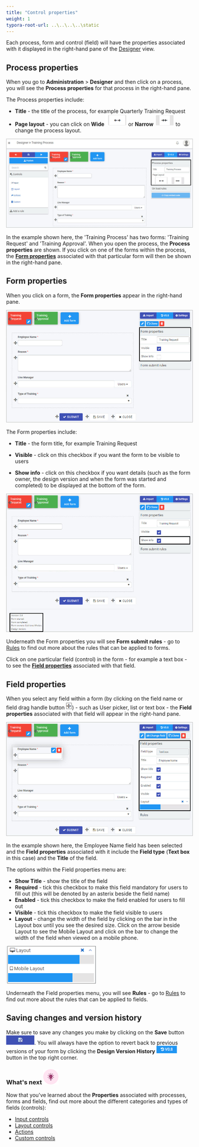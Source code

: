```yaml
---
title: "Control properties"
weight: 1
typora-root-url: ..\..\..\..\static
---
```


Each process, form and control (field) will have the properties associated with it displayed in the right-hand pane of the [Designer](/docs/platform/application-designer/designer/) view. 

## Process properties ##
When you go to **Administration** > **Designer** and then click on a process, you will see the **Process properties** for that process in the right-hand pane.

The Process properties include:

- **Title** - the title of the process, for example Quarterly Training Request
- **Page layout** - you can click on **Wide** ![Wide button](/images/wide-resized.png)or **Narrow**  ![Narrow button](/images/narrow-resized.png) to change the process layout.

![Process and form properties](/images/process-properties-trainingprocess.jpg)

In the example shown here, the 'Training Process' has two forms: 'Training Request' and 'Training Approval'. When you open the process, the **Process properties** are shown. If you click on one of the forms within the process, the [**Form properties**](#form-properties) associated with that particular form will then be shown in the right-hand pane. 



## Form properties ##
When you click on a form, the **Form properties** appear in the right-hand pane.

![Form properties](/images/form-properties-trainingprocess.jpg)

The Form properties include:

- **Title** - the form title, for example Training Request

- **Visible** - click on this checkbox if you want the form to be visible to users

- **Show info** - click on this checkbox if you want details (such as the form owner, the design version and when the form was started and completed) to be displayed at the bottom of the form.

![Form information](/images/form-properties-show-info-version.jpg)

Underneath the Form properties you will see **Form submit rules** - go to [Rules](/docs/platform/rules/) to find out more about the rules that can be applied to forms.

Click on one particular field (control) in the form - for example a text box - to see the [**Field properties**](#field-properties) associated with that field. 



## Field properties ##
When you select any field within a form (by clicking on the field name or field drag handle button ![Drag handle button](/images/draghandlewhite-frame.png)) - such as User picker, list or text box - the **Field properties** associated with that field will appear in the right-hand pane.

![Field properties](/images/field-properties-trainingprocess.jpg)

In the example shown here, the Employee Name field has been selected and the **Field properties** associated with it include the **Field type** (**Text box** in this case) and the **Title** of the field.

The options within the Field properties menu are:

- **Show Title** - show the title of the field
- **Required** - tick this checkbox to make this field mandatory for users to fill out (this will be denoted by an asterix beside the field name)
- **Enabled** - tick this checkbox to make the field enabled for users to fill out
- **Visible** - tick this checkbox to make the field visible to users
- **Layout** - change the width of the field by clicking on the bar in the Layout box until you see the desired size. Click on the arrow beside Layout to see the Mobile Layout and click on the bar to change the width of the field when viewed on a mobile phone.

![Changing text box width](/images/textboxsize-frame.png) 

Underneath the Field properties menu, you will see **Rules** - go to [Rules](/docs/platform/rules/) to find out more about the rules that can be applied to fields.

## Saving changes and version history ##
Make sure to save any changes you make by clicking on the **Save** button ![Save](/images/saveprocess.png). You will always have the option to revert back to previous versions of your form by clicking the **Design Version History** ![Version button](/images/version8.png) button in the top right corner.



### What's next  ![Idea icon](/images/18.png) ###

Now that you've learned about the **Properties** associated with processes, forms and fields, find out more about the different categories and types of fields (controls):

- [Input controls](/docs/platform/controls/input/)
- [Layout controls](/docs/platform/controls/layout/)
- [Actions](/docs/platform/controls/actions/)
- [Custom controls](/docs/platform/controls/custom/)







